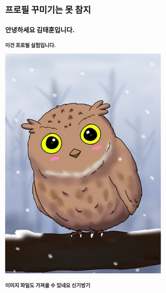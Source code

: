 # 프로필 꾸미기는 못 참지
## 안녕하세요 김태훈입니다.
### 이건 프로필 실험입니다.
<p align="center">
  <img src="asset/proimg.jpeg" alt="Welcome Banner" />
</p>

### 이미지 파일도 가져올 수 있네요 신기방기
<!--
**flyingeastbird/flyingeastbird** is a ✨ _special_ ✨ repository because its `README.md` (this file) appears on your GitHub profile.

Here are some ideas to get you started:

- 🔭 I’m currently working on ...
- 🌱 I’m currently learning ...
- 👯 I’m looking to collaborate on ...
- 🤔 I’m looking for help with ...
- 💬 Ask me about ...
- 📫 How to reach me: ...
- 😄 Pronouns: ...
- ⚡ Fun fact: ...
-->
